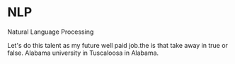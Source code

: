 # NLP
Natural Language Processing
  
Let's do this talent as my future well paid job.the
is that take away
in true or false. 
Alabama university in Tuscaloosa in Alabama. 

   
  
  
  
  
